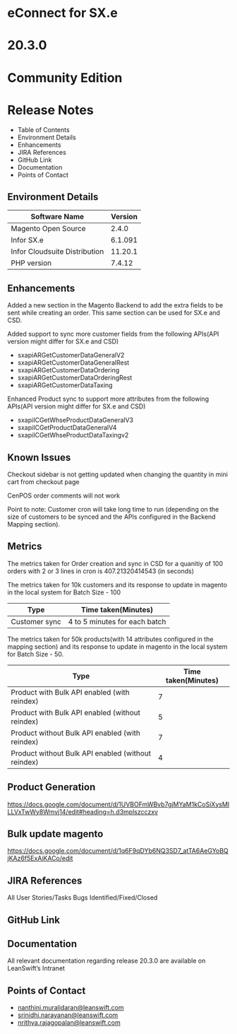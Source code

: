 

# **eConnect for SX.e** 
# **20.3.0** 
# **Community Edition**


# **Release Notes**

- Table of Contents
- Environment Details	
- Enhancements	
- JIRA References
- GitHub Link
- Documentation
- Points of Contact


## Environment Details

| Software Name | Version | 
| --- | --- |
| Magento Open Source| 2.4.0 |
| Infor SX.e  | 6.1.091 |
| Infor Cloudsuite Distribution | 11.20.1 |
| PHP version | 7.4.12 |



## Enhancements

Added a new section in the Magento Backend to add the extra fields to be sent while creating an order. This same section can be used for SX.e and CSD.

Added support to sync more customer fields from the following APIs(API version might differ for SX.e and CSD)
- sxapiARGetCustomerDataGeneralV2
- sxapiARGetCustomerDataGeneralRest
- sxapiARGetCustomerDataOrdering
- sxapiARGetCustomerDataOrderingRest
- sxapiARGetCustomerDataTaxing

Enhanced Product sync to support more attributes from the following APIs(API version might differ for SX.e and CSD)
- sxapiICGetWhseProductDataGeneralV3
- sxapiICGetProductDataGeneralV4
- sxapiICGetWhseProductDataTaxingv2


## Known Issues

Checkout sidebar is not getting updated when changing the quantity in mini cart from checkout page

CenPOS order comments will not work

Point to note: Customer cron will take long time to run (depending on the size of customers to be synced and the APIs configured in the Backend Mapping section).

## Metrics

The metrics taken for Order creation and sync in CSD for a quanitiy of 100 orders with 2 or 3 lines in cron is 407.21320414543 (in seconds)

The metrics taken for 10k customers and its response to update in magento in the local system for Batch Size - 100

| Type | Time taken(Minutes) |
| --- | --- | 
| Customer sync | 4 to 5 minutes for each batch |

The metrics taken for 50k products(with 14 attributes configured in the mapping section) and its response to update in magento in the local system for Batch Size - 50.

| Type | Time taken(Minutes) |
| --- | --- |
| Product with Bulk API enabled (with reindex)| 7 |
| Product with Bulk API enabled (without reindex) | 5 |
| Product without Bulk API enabled (with reindex)| 7 |
| Product without Bulk API enabled (without reindex) | 4 |

## Product Generation

https://docs.google.com/document/d/1UVBOFmWBvb7gjMYaM1kCoSiXysMILLVxTwWy8Wmvj14/edit#heading=h.d3mplszcczxv


## Bulk update magento

https://docs.google.com/document/d/1q6F9qDYb6NQ3SD7_atTA6AeGYoBQjKAz6f5ExAiKACo/edit


## JIRA References

All
User Stories/Tasks
Bugs Identified/Fixed/Closed 

## GitHub Link


## Documentation

All relevant documentation regarding release 20.3.0 are available on LeanSwift’s Intranet 


## Points of Contact

- nanthini.muralidaran@leanswift.com
- srinidhi.narayanan@leanswift.com
- nrithya.rajagopalan@leanswift.com






